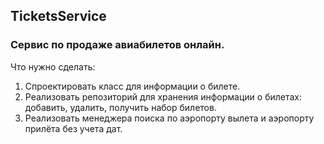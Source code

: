 ## TicketsService
### Сервис по продаже авиабилетов онлайн.

Что нужно сделать:

1. Спроектировать класс для информации о билете.
2. Реализовать репозиторий для хранения информации о билетах: добавить, удалить, получить набор билетов.
3. Реализовать менеджера поиска по аэропорту вылета и аэропорту прилёта без учета дат.
